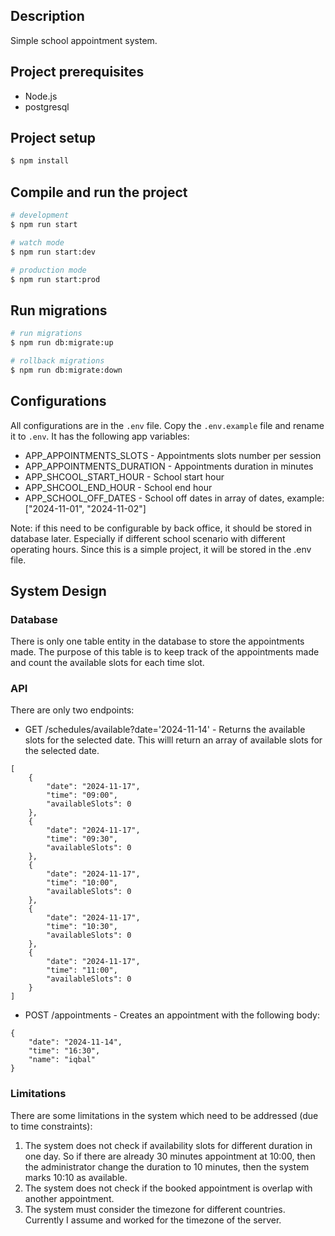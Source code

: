 ## Description

Simple school appointment system.

## Project prerequisites

- Node.js
- postgresql

## Project setup

```bash
$ npm install
```

## Compile and run the project

```bash
# development
$ npm run start

# watch mode
$ npm run start:dev

# production mode
$ npm run start:prod
```

## Run migrations

```bash
# run migrations
$ npm run db:migrate:up

# rollback migrations
$ npm run db:migrate:down
```

## Configurations

All configurations are in the `.env` file. Copy the `.env.example` file and rename it to `.env`. It has the following app variables:

- APP_APPOINTMENTS_SLOTS - Appointments slots number per session
- APP_APPOINTMENTS_DURATION - Appointments duration in minutes
- APP_SHCOOL_START_HOUR - School start hour
- APP_SHCOOL_END_HOUR - School end hour
- APP_SCHOOL_OFF_DATES - School off dates in array of dates, example: ["2024-11-01", "2024-11-02"]

Note: if this need to be configurable by back office, it should be stored in database later. Especially if different school scenario with different operating hours. Since this is a simple project, it will be stored in the .env file.

## System Design

### Database

There is only one table entity in the database to store the appointments made.
The purpose of this table is to keep track of the appointments made and count the available slots for each time slot.

### API

There are only two endpoints:

- GET /schedules/available?date='2024-11-14' - Returns the available slots for the selected date. This willl return an array of available slots for the selected date.

```
[
    {
        "date": "2024-11-17",
        "time": "09:00",
        "availableSlots": 0
    },
    {
        "date": "2024-11-17",
        "time": "09:30",
        "availableSlots": 0
    },
    {
        "date": "2024-11-17",
        "time": "10:00",
        "availableSlots": 0
    },
    {
        "date": "2024-11-17",
        "time": "10:30",
        "availableSlots": 0
    },
    {
        "date": "2024-11-17",
        "time": "11:00",
        "availableSlots": 0
    }
]
```

- POST /appointments - Creates an appointment with the following body:

```
{
    "date": "2024-11-14",
    "time": "16:30",
    "name": "iqbal"
}
```

### Limitations

There are some limitations in the system which need to be addressed (due to time constraints):

1. The system does not check if availability slots for different duration in one day. So if there are already 30 minutes appointment at 10:00, then the administrator change the duration to 10 minutes, then the system marks 10:10 as available.
2. The system does not check if the booked appointment is overlap with another appointment.
3. The system must consider the timezone for different countries. Currently I assume and worked for the timezone of the server.
